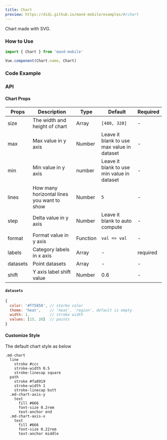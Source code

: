 ```yaml
---
title: Chart
preview: https://didi.github.io/mand-mobile/examples/#/chart
---
```


Chart made with SVG.

### How to Use

```javascript
import { Chart } from 'mand-mobile'

Vue.component(Chart.name, Chart)
```

### Code Example
<!-- DEMO -->

### API

#### Chart Props
| Props | Description | Type | Default | Required |
|----|-----|------|------|------|
| size | The width and height of chart | Array | `[480, 320]` | - |
| max | Max value in y axis | Number | Leave it blank to use max value in dataset | - |
| min | Min value in y axis | number | Leave it blank to use min value in dataset | - |
| lines | How many horizontal lines you want to show | Number | `5` | - |
| step | Delta value in y axis | Number | Leave it blank to auto compute | - |
| format | Format value in y axis | Function | `val => val` | - |
| labels | Category labels in x axis | Array | - | required |
| datasets | Point datasets | Array | - | - |
| shift | Y axis label shift value | Number | 0.6 | - |

#### `datasets`

```javascript
{
  color: '#ff5858', // storke color
  theme: 'heat',    // 'heat', 'region', default is empty
  width: 1,         // stroke width
  values: [15, 20]  // points
}
```

#### Customize Style
The default chart style as below

```stylus
.md-chart
  line
    stroke #ccc
    stroke-width 0.5
    stroke-linecap square
  path
    stroke #fa8919
    stroke-width 1
    stroke-linecap butt
  .md-chart-axis-y
    text
      fill #666
      font-size 0.2rem
      text-anchor end
  .md-chart-axis-x
    text
      fill #666
      font-size 0.22rem
      text-anchor middle
```
